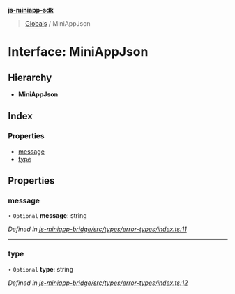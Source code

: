 **[js-miniapp-sdk](../README.md)**

> [Globals](../README.md) / MiniAppJson

# Interface: MiniAppJson

## Hierarchy

* **MiniAppJson**

## Index

### Properties

* [message](miniappjson.md#message)
* [type](miniappjson.md#type)

## Properties

### message

• `Optional` **message**: string

*Defined in [js-miniapp-bridge/src/types/error-types/index.ts:11](https://github.com/rakutentech/js-miniapp/blob/549763f/js-miniapp-bridge/src/types/error-types/index.ts#L11)*

___

### type

• `Optional` **type**: string

*Defined in [js-miniapp-bridge/src/types/error-types/index.ts:12](https://github.com/rakutentech/js-miniapp/blob/549763f/js-miniapp-bridge/src/types/error-types/index.ts#L12)*
